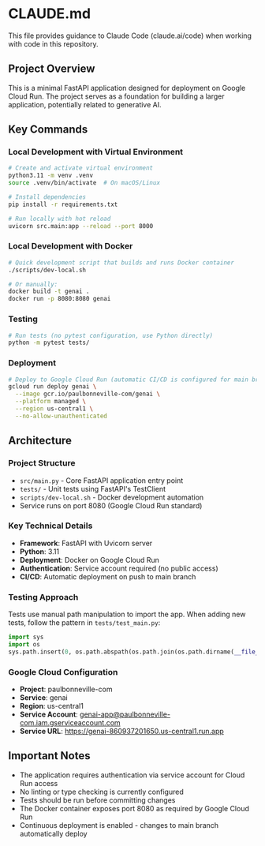 # CLAUDE.md

This file provides guidance to Claude Code (claude.ai/code) when working with code in this repository.

## Project Overview

This is a minimal FastAPI application designed for deployment on Google Cloud Run. The project serves as a foundation for building a larger application, potentially related to generative AI.

## Key Commands

### Local Development with Virtual Environment
```bash
# Create and activate virtual environment
python3.11 -m venv .venv
source .venv/bin/activate  # On macOS/Linux

# Install dependencies
pip install -r requirements.txt

# Run locally with hot reload
uvicorn src.main:app --reload --port 8000
```

### Local Development with Docker
```bash
# Quick development script that builds and runs Docker container
./scripts/dev-local.sh

# Or manually:
docker build -t genai .
docker run -p 8080:8080 genai
```

### Testing
```bash
# Run tests (no pytest configuration, use Python directly)
python -m pytest tests/
```

### Deployment
```bash
# Deploy to Google Cloud Run (automatic CI/CD is configured for main branch)
gcloud run deploy genai \
  --image gcr.io/paulbonneville-com/genai \
  --platform managed \
  --region us-central1 \
  --no-allow-unauthenticated
```

## Architecture

### Project Structure
- `src/main.py` - Core FastAPI application entry point
- `tests/` - Unit tests using FastAPI's TestClient
- `scripts/dev-local.sh` - Docker development automation
- Service runs on port 8080 (Google Cloud Run standard)

### Key Technical Details
- **Framework**: FastAPI with Uvicorn server
- **Python**: 3.11
- **Deployment**: Docker on Google Cloud Run
- **Authentication**: Service account required (no public access)
- **CI/CD**: Automatic deployment on push to main branch

### Testing Approach
Tests use manual path manipulation to import the app. When adding new tests, follow the pattern in `tests/test_main.py`:
```python
import sys
import os
sys.path.insert(0, os.path.abspath(os.path.join(os.path.dirname(__file__), '../src')))
```

### Google Cloud Configuration
- **Project**: paulbonneville-com
- **Service**: genai
- **Region**: us-central1
- **Service Account**: genai-app@paulbonneville-com.iam.gserviceaccount.com
- **Service URL**: https://genai-860937201650.us-central1.run.app

## Important Notes

- The application requires authentication via service account for Cloud Run access
- No linting or type checking is currently configured
- Tests should be run before committing changes
- The Docker container exposes port 8080 as required by Google Cloud Run
- Continuous deployment is enabled - changes to main branch automatically deploy